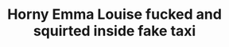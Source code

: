 ---
layout: post
title: Horny Emma Louise fucked and squirted inside fake taxi
duration: '09:59'
view: 265
rate: 2
video: 'https://flashservice.xvideos.com/embedframe/22862985'
priority: 0.9
changefreq: daily
---